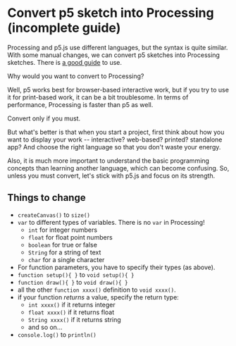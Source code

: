 # Convert p5 sketch into Processing (incomplete guide)

Processing and p5.js use different languages, but the syntax is quite similar. With some manual changes, we can convert p5 sketches into Processing sketches. There is [a good guide](https://github.com/processing/p5.js/wiki/Processing-transition) to use.

Why would you want to convert to Processing?

Well, p5 works best for browser-based interactive work, but if you try to use it for print-based work, it can be a bit troublesome. In terms of performance, Processing is faster than p5 as well.

Convert only if you must. 

But what's better is that when you start a project, first think about how you want to display your work -- interactive? web-based? printed? standalone app? And choose the right language so that you don't waste your energy.

Also, it is much more important to understand the basic programming concepts than learning another language, which can become confusing. So, unless you must convert, let's stick with p5.js and focus on its strength.


## Things to change

  - `createCanvas()` to `size()`
  - `var` to different types of variables. There is no `var` in Processing!
    - `int` for integer numbers
    - `float` for float point numbers
    - `boolean` for true or false
    - `String` for a string of text
    - `char` for a single character
  - For function parameters, you have to specify their types (as above).
  - `function setup(){ }` to `void setup(){ }`
  - `function draw(){ }` to `void draw(){ }`
  - all the other `function xxxx()` definition to `void xxxx()`.
  - if your function *returns* a value, specify the return type:
    - `int xxxx()` if it returns integer
    - `float xxxx()` if it returns float
    - `String xxxx()` if it returns string
    - and so on...
  - `console.log()` to `println()`
 

